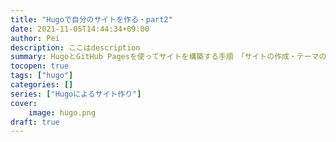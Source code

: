 ```yaml
---
title: "Hugoで自分のサイトを作る・part2"
date: 2021-11-05T14:44:34+09:00
author: Pei
description: ここはdescription
summary: HugoとGitHub Pagesを使ってサイトを構築する手順　「サイトの作成・テーマの適用・記事の作成」
tocopen: true
tags: ["hugo"]
categories: []
series: ["Hugoによるサイト作り"]
cover:
    image: hugo.png
draft: true
---
```

